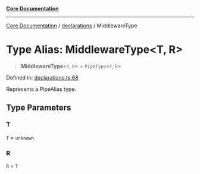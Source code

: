 [**Core Documentation**](../../README.md)

***

[Core Documentation](../../README.md) / [declarations](../README.md) / MiddlewareType

# Type Alias: MiddlewareType\<T, R\>

> **MiddlewareType**\<`T`, `R`\> = `PipeType`\<`T`, `R`\>

Defined in: [declarations.ts:68](https://github.com/stonemjs/core/blob/e2fddc9518734748c09a72d4b4064dd1d4c1288c/src/declarations.ts#L68)

Represents a PipeAlias type.

## Type Parameters

### T

`T` = `unknown`

### R

`R` = `T`
